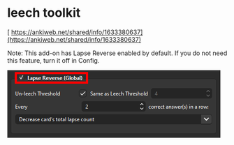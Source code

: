 # leech toolkit

[ https://ankiweb.net/shared/info/1633380637](https://ankiweb.net/shared/info/1633380637)


Note: This add-on has Lapse Reverse enabled by default.
If you do not need this feature, turn it off in Config.

![alt text](images/leechToolKit/01.png)